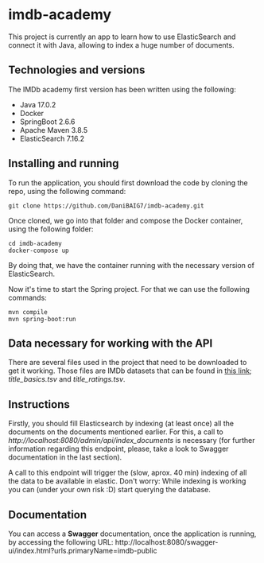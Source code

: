 # imdb-academy
This project is currently an app to learn how to use ElasticSearch and connect it with Java, allowing to index a huge number of documents.

## Technologies and versions
The IMDb academy first version has been written using the following:
- Java 17.0.2
- Docker
- SpringBoot 2.6.6
- Apache Maven 3.8.5
- ElasticSearch 7.16.2

## Installing and running
To run the application, you should first download the code by cloning the repo, using the following command:
```
git clone https://github.com/DaniBAIG7/imdb-academy.git
```
Once cloned, we go into that folder and compose the Docker container, using the following folder:
```
cd imdb-academy
docker-compose up
```
By doing that, we have the container running with the necessary version of ElasticSearch.

Now it's time to start the Spring project. For that we can use the following commands:
```
mvn compile
mvn spring-boot:run
```
## Data necessary for working with the API
There are several files used in the project that need to be downloaded to get it working. Those files are IMDb datasets that can be found in [this link](https://datasets.imdbws.com/); _title\_basics.tsv_ and _title\_ratings.tsv_.

## Instructions
Firstly, you should fill Elasticsearch by indexing (at least once) all the documents on the documents mentioned earlier.
For this, a call to _http://localhost:8080/admin/api/index\_documents_ is necessary (for further information regarding this endpoint, please, take a look to Swagger documentation in the last section).

A call to this endpoint will trigger the (slow, aprox. 40 min) indexing of all the data to be available in elastic. Don't worry: While indexing is working you can (under your own risk :D) start querying the database.

## Documentation
You can access a **Swagger** documentation, once the application is running, by accessing the following URL: 
http://localhost:8080/swagger-ui/index.html?urls.primaryName=imdb-public
